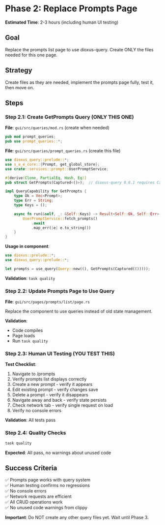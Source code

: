 # Phase 2: Replace Prompts Page

**Estimated Time**: 2-3 hours (including human UI testing)

## Goal

Replace the prompts list page to use dioxus-query. Create ONLY the files needed for this one page.

## Strategy

Create files as they are needed, implement the prompts page fully, test it, then move on.

## Steps

### Step 2.1: Create GetPrompts Query (ONLY THIS ONE)

**File**: `gui/src/queries/mod.rs` (create when needed)

```rust
pub mod prompt_queries;
pub use prompt_queries::*;
```

**File**: `gui/src/queries/prompt_queries.rs` (create this file)

```rust
use dioxus_query::prelude::*;
use s_e_e_core::{Prompt, get_global_store};
use crate::services::prompt::UserPromptService;

#[derive(Clone, PartialEq, Hash, Eq)]
pub struct GetPrompts(Captured<()>);  // dioxus-query 0.8.1 requires Captured context

impl QueryCapability for GetPrompts {
    type Ok = Vec<Prompt>;
    type Err = String;
    type Keys = ();

    async fn run(&self, _: &Self::Keys) -> Result<Self::Ok, Self::Err> {
        UserPromptService::fetch_prompts()
            .await
            .map_err(|e| e.to_string())
    }
}
```

**Usage in component**:
```rust
use dioxus::prelude::*;
use dioxus_query::prelude::*;

let prompts = use_query(Query::new((), GetPrompts(Captured(()))));
```

**Validation**: `task quality`

### Step 2.2: Update Prompts Page to Use Query

**File**: `gui/src/pages/prompts/list/page.rs`

Replace the component to use queries instead of old state management.

**Validation**: 
- Code compiles
- Page loads
- Run `task quality`

### Step 2.3: Human UI Testing (YOU TEST THIS)

**Test Checklist**:
1. Navigate to /prompts
2. Verify prompts list displays correctly
3. Create a new prompt - verify it appears
4. Edit existing prompt - verify changes save
5. Delete a prompt - verify it disappears
6. Navigate away and back - verify state persists
7. Check network tab - verify single request on load
8. Verify no console errors

**Validation**: All tests pass

### Step 2.4: Quality Checks

```bash
task quality
```

**Expected**: All pass, no warnings about unused code

## Success Criteria

✅ Prompts page works with query system  
✅ Human testing confirms no regressions  
✅ No console errors  
✅ Network requests are efficient  
✅ All CRUD operations work  
✅ No unused code warnings from clippy  

**Important**: Do NOT create any other query files yet. Wait until Phase 3.

